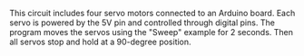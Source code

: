 This circuit includes four servo motors connected to an Arduino board.
Each servo is powered by the 5V pin and controlled through digital pins.
The program moves the servos using the "Sweep" example for 2 seconds.
Then all servos stop and hold at a 90-degree position.
